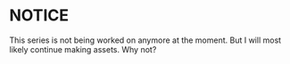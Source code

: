 # NOTICE
This series is not being worked on anymore at the moment.
But I will most likely continue making assets. Why not?